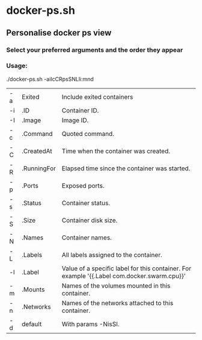 # docker-ps.sh
## Personalise docker ps view
### Select your preferred arguments and the order they appear

### Usage:
./docker-ps.sh -aiIcCRpsSNLli:mnd<br>

<table>
  <tr>
    <td>-a</td><td>Exited</td><td>Include exited containers</td>
  </tr>
  <tr>
    <td>-i</td><td>.ID</td><td>Container ID.</td>
  </tr>
  <tr>
    <td>-I</td><td>.Image</td><td>Image ID.</td>
  </tr>
  <tr>
    <td>-c</td><td>.Command</td><td>Quoted command.</td>
  </tr>
  <tr>
    <td>-C</td><td>.CreatedAt</td><td>Time when the container was created.</td>
  </tr>
  <tr>
    <td>-R</td><td>.RunningFor</td><td>Elapsed time since the container was started.</td>
  </tr>
  <tr>
    <td>-p</td><td>.Ports</td><td>Exposed ports.</td>
  </tr>
  <tr>
    <td>-s</td><td>.Status</td><td>Container status.</td>
  </tr>
  <tr>
    <td>-S</td><td>.Size</td><td>Container disk size.</td>
  </tr>
  <tr>
    <td>-N</td><td>.Names</td><td>Container names.</td>
  </tr>
  <tr>
    <td>-L</td><td>.Labels</td><td>All labels assigned to the container.</td>
  </tr>
  <tr>
    <td>-l</td><td>.Label</td><td>Value of a specific label for this container. For example '{{.Label com.docker.swarm.cpu}}'</td>
  </tr>
  <tr>
    <td>-m</td><td>.Mounts</td><td>Names of the volumes mounted in this container.</td>
  </tr>
  <tr>
    <td>-n</td><td>.Networks</td><td>Names of the networks attached to this container.</td>
  </tr>
  <tr>
    <td>-d</td><td>default</td><td>With params -NisSI.</td>
  </tr>
<table>
